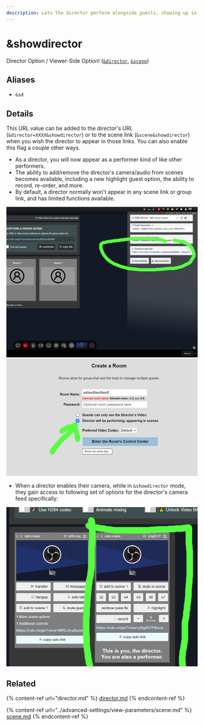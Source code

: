 ```yaml
---
description: Lets the director perform alongside guests, showing up in scene-view links
---
```


# \&showdirector

Director Option / Viewer-Side Option! ([`&director`](director.md), [`&scene`](../advanced-settings/view-parameters/scene.md))

## Aliases

* `&sd`

## Details

This URL value can be added to the director's URL (`&director=XXXX&showdirector`) or to the scene link (`&scene&showdirector`) when you wish the director to appear in those links. You can also enable this flag a couple other ways.

* As a director, you will now appear as a performer kind of like other performers.
* The ability to add/remove the director's camera/audio from scenes becomes available, including a new highlight guest option, the ability to record, re-order, and more.
* By default, a director normally won't appear in any scene link or group link, and has limited functions available.

![](<../.gitbook/assets/image (109) (1) (1).png>)![](<../.gitbook/assets/image (93) (1) (1) (1).png>)

* When a director enables their camera, while in `&showdirector` mode, they gain access to following set of options for the director's camera feed specifically:

![](<../.gitbook/assets/image (116) (1) (1).png>)

## Related

{% content-ref url="director.md" %}
[director.md](director.md)
{% endcontent-ref %}

{% content-ref url="../advanced-settings/view-parameters/scene.md" %}
[scene.md](../advanced-settings/view-parameters/scene.md)
{% endcontent-ref %}
